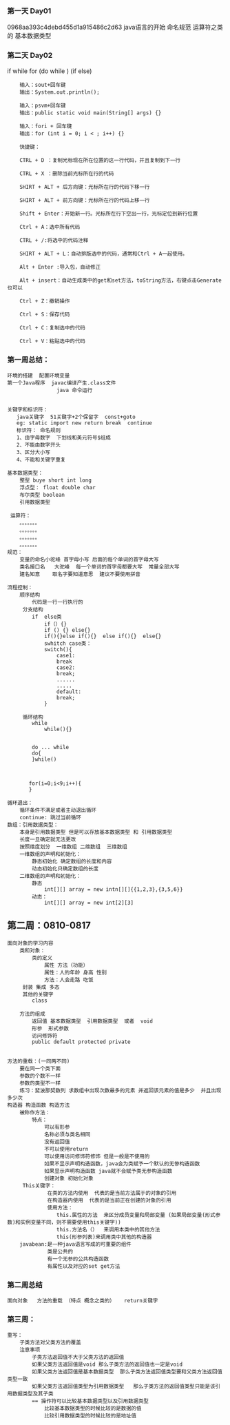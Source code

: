 ### 第一天 Day01   
0968aa393c4debd455d1a915486c2d63
java语言的开始  命名规范 运算符之类的 基本数据类型 
### 第二天 Day02   
if   while  for   (do while )  (if else)
       

        输入：sout+回车键
        输出：System.out.println();
        
        输入：psvm+回车键
        输出：public static void main(String[] args) {}
        
        输入：fori + 回车键
        输出：for (int i = 0; i < ; i++) {}
        
        快捷键：
        
        CTRL + D ：复制光标现在所在位置的这一行代码，并且复制到下一行
        
        CTRL + X ：删除当前光标所在行的代码
        
        SHIRT + ALT + 后方向键：光标所在行的代码下移一行
        
        SHIRT + ALT + 前方向键：光标所在行的代码上移一行
        
        Shift + Enter：开始新一行。光标所在行下空出一行，光标定位到新行位置
        
        Ctrl + A：选中所有代码
        
        CTRL + /:将选中的代码注释
        
        SHIRT + ALT + L：自动排版选中的代码，通常和Ctrl + A一起使用。
        
        Alt + Enter :导入包，自动修正
        
        Alt + insert：自动生成类中的get和set方法，toString方法，右键点击Generate也可以
        
        Ctrl + Z：撤销操作
        
        Ctrl + S：保存代码
        
        Ctrl + C：复制选中的代码
        
        Ctrl + V：粘贴选中的代码

### 第一周总结：
    环境的搭建  配置环境变量
    第一个Java程序  javac编译产生.class文件  
                    java 命令运行
                    
                   
    关键字和标识符：
       java关键字  51关键字+2个保留字  const+goto  
       eg: static import new return break  continue
       标识符： 命名规则
       1、由字母数字  下划线和美元符号$组成 
       2、不能由数字开头
       3、区分大小写
       4、不能和关键字重复
       
    基本数据类型：
        整型 buye short int long
        浮点型： float double char
        布尔类型 boolean
        引用数据类型
        
     运算符：
        。。。。。。。
        。。。。。。。
        。。。。。。。
        。。。。。。。
    规范：
        变量的命名小驼峰 首字母小写 后面的每个单词的首字母大写 
        类名接口名   大驼峰  每一个单词的首字母都要大写  常量全部大写 
        建名知意    取名字要知道意思  建议不要使用拼音
        
    流程控制：
        顺序结构 
            代码是一行一行执行的 
         分支结构
            if  else类
                if（）{}
                if () {} else{}
                if(){}else if(){}  else if(){}  else{}
                swhitch case类：
                switch(){
                    case1:
                    break
                    case2:
                    break;
                    ......
                    .....
                    default:
                    break;
                }
                              
         循环结构
            while
                while(){}
                
                
            do ... while
            do{
            }while()
            
            
            
           for(i=0;i<9;i++){
           }
           
    循环退出：
        循环条件不满足或者主动退出循环
        continue: 跳过当前循环  
    数组：引用数据类型：
        本身是引用数据类型 但是可以存放基本数据类型 和 引用数据类型
        长度一旦确定就无法更改
        按照维度划分  一维数组 二维数组  三维数组
        一维数组的声明和初始化：
            静态初始化 确定数组的长度和内容
            动态初始化只确定数组的长度
        二维数组的声明和初始化：
            静态
                int[][] array = new intn[][]{{1,2,3},{3,5,6}}
            动态：
                int[][] array = new int[2][3] 
                
                
## 第二周：0810-0817
    面向对象的学习内容
        类和对象：
            类的定义
                属性 方法（功能）
                属性：人的年龄 身高 性别
                方法：人会走路 吃饭
         封装 集成 多态 
         其他的关键字
            class
            
        方法的组成
            返回值 基本数据类型  引用数据类型  或者  void
            形参  形式参数
            访问修饰符
            public default protected private
            
            
    方法的重载：(一同两不同)
        要在同一个类下面
        参数的个数不一样
        参数的类型不一样
        练习：斐波那契数列 求数组中出现次数最多的元素 并返回该元素的值是多少  并且出现多少次
    构造器 构造函数 构造方法
        被称作方法：
            特点：
                可以有形参
                名称必须与类名相同
                没有返回值
                不可以使用return
                可以使用访问修饰符修饰 但是一般是不使用的
                如果不显示声明构造函数，java会为类赋予一个默认的无惨构造函数
                如果显示声明构造函数 java就不会赋予类无参构造函数
                创建对象 初始化对象
         This关键字：
                 在类的方法内使用  代表的是当前方法属于的对象的引用
                 在构造器内使用  代表的是当前正在创建的对象的引用
                 使用方法：
                    this.属性的方法  来区分成员变量和局部变量 (如果局部变量(形式参数)和实例变量不同，则不需要使用this关键字))
                    this.方法名（）  来调用本类中的其他方法 
                    this(形参列表)来调用类中其他的构造器
        javabean:是一种java语言写成的可重要的组件
                 类是公共的  
                 有一个无参的公共构造函数  
                 有属性以及对应的set get方法
   
   
### 第二周总结
    面向对象   方法的重载 （特点 概念之类的）   return关键字  
    
    
    
    
### 第三周：
    重写：
        子类方法对父类方法的覆盖
        注意事项
            子类方法返回值不大于父类方法的返回值
            如果父类方法返回值是void 那么子类方法的返回值也一定是void
            如果父类方法返回值是基本数据类型  那么子类方法返回值类型要和父类方法返回值类型一致
            如果父类方法返回值类型为引用数据类型   那么子类方法的返回值类型只能是该引用数据类型及其子类
            == 操作符可以比较基本数据类型以及引用数据类型  
                比较基本数据类型的时候比较的是数据的值
                比较引用数据类型的时候比较的是地址值
                
                
            
            
            
        
            
        

